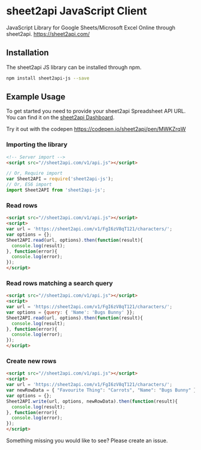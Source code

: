 # sheet2api JavaScript Client

JavaScript Library for Google Sheets/Microsoft Excel Online through sheet2api. https://sheet2api.com/

## Installation

The sheet2api JS library can be installed through npm.

```bash
npm install sheet2api-js --save
```

## Example Usage

To get started you need to provide your sheet2api Spreadsheet API URL. You can find it on the [sheet2api Dashboard](https://sheet2api.com).

Try it out with the codepen https://codepen.io/sheet2api/pen/MWKZrqW

### Importing the library

```html
<!-- Server import -->
<script src="//sheet2api.com/v1/api.js"></script>
```
```js
// Or, Require import
var Sheet2API = require('sheet2api-js');
// Or, ES6 import
import Sheet2API from 'sheet2api-js';
```

### Read rows

```html
<script src="//sheet2api.com/v1/api.js"></script>
<script>
var url = 'https://sheet2api.com/v1/FgI6zV8qT121/characters/';
var options = {};
Sheet2API.read(url, options).then(function(result){
  console.log(result);
}, function(error){
  console.log(error);
});
</script>
```

### Read rows matching a search query

```html
<script src="//sheet2api.com/v1/api.js"></script>
<script>
var url = 'https://sheet2api.com/v1/FgI6zV8qT121/characters/';
var options = {query: { 'Name': 'Bugs Bunny' }};
Sheet2API.read(url, options).then(function(result){
  console.log(result);
}, function(error){
  console.log(error);
});
</script>
```

### Create new rows

```html
<script src="//sheet2api.com/v1/api.js"></script>
<script>
var url = 'https://sheet2api.com/v1/FgI6zV8qT121/characters/';
var newRowData = { "Favourite Thing": "Carrots", "Name": "Bugs Bunny" };
var options = {};
Sheet2API.write(url, options, newRowData).then(function(result){
  console.log(result);
}, function(error){
  console.log(error);
});
</script>
```

Something missing you would like to see? Please create an issue.
